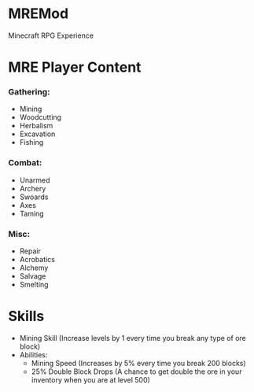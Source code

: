 # MREMod
 Minecraft RPG Experience
  
# MRE Player Content
 
 ### Gathering: 
 - Mining
 - Woodcutting
 -  Herbalism
 -  Excavation
 -  Fishing
 
 ### Combat: 
 - Unarmed
 - Archery
 - Swoards
 - Axes
 - Taming
 
 ### Misc:
 - Repair
 - Acrobatics
 - Alchemy
 - Salvage
 - Smelting

# Skills

- Mining Skill (Increase levels by 1 every time you break any type of ore block)
- Abilities: 
  -  Mining Speed (Increases by 5% every time you break 200 blocks)
  -  25% Double Block Drops (A chance to get double the ore in your inventory when you are at level 500)

